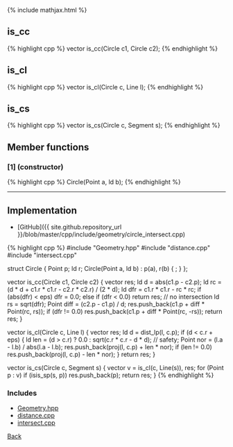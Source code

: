 {% include mathjax.html %}

## is_cc

{% highlight cpp %}
vector<Point> is_cc(Circle c1, Circle c2);
{% endhighlight %}

## is_cl

{% highlight cpp %}
vector<Point> is_cl(Circle c, Line l);
{% endhighlight %}

## is_cs

{% highlight cpp %}
vector<Point> is_cs(Circle c, Segment s);
{% endhighlight %}

## Member functions

### [1] (constructor)
{% highlight cpp %}
Circle(Point a, ld b);
{% endhighlight %}


---------------------------------------

## Implementation

- [GitHub]({{ site.github.repository_url }}/blob/master/cpp/include/geometry/circle_intersect.cpp)

{% highlight cpp %}
#include "Geometry.hpp"
#include "distance.cpp"
#include "intersect.cpp"

struct Circle {
  Point p;
  ld r;
  Circle(Point a, ld b) : p(a), r(b) { ; }
};

vector<Point> is_cc(Circle c1, Circle c2) {
  vector<Point> res;
  ld d = abs(c1.p - c2.p);
  ld rc = (d * d + c1.r * c1.r - c2.r * c2.r) / (2 * d);
  ld dfr = c1.r * c1.r - rc * rc;
  if (abs(dfr) < eps)
    dfr = 0.0;
  else if (dfr < 0.0)
    return res;  // no intersection
  ld rs = sqrt(dfr);
  Point diff = (c2.p - c1.p) / d;
  res.push_back(c1.p + diff * Point(rc, rs));
  if (dfr != 0.0) res.push_back(c1.p + diff * Point(rc, -rs));
  return res;
}

vector<Point> is_cl(Circle c, Line l) {
  vector<Point> res;
  ld d = dist_lp(l, c.p);
  if (d < c.r + eps) {
    ld len = (d > c.r) ? 0.0 : sqrt(c.r * c.r - d * d);  // safety;
    Point nor = (l.a - l.b) / abs(l.a - l.b);
    res.push_back(proj(l, c.p) + len * nor);
    if (len != 0.0) res.push_back(proj(l, c.p) - len * nor);
  }
  return res;
}

vector<Point> is_cs(Circle c, Segment s) {
  vector<Point> v = is_cl(c, Line(s)), res;
  for (Point p : v)
    if (isis_sp(s, p)) res.push_back(p);
  return res;
}
{% endhighlight %}

### Includes

- [Geometry.hpp](Geometry)
- [distance.cpp](distance)
- [intersect.cpp](intersect)

[Back](../..)
